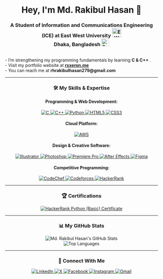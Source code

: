 <h1 align="center">Hey, I'm Md. Rakibul Hasan 👋</h1>

<h3 align="center">
  A Student of Information and Communications Engineering (ICE) at East West University <a href="http://www.ewubd.edu" target="_blank"><img src="https://upload.wikimedia.org/wikipedia/commons/thumb/1/16/East-west-university-LogoSVG.svg/250px-East-west-university-LogoSVG.svg.png" alt="EWU Logo" width="30"/></a>
  <br/>
  <b>Dhaka, Bangladesh</b> <img src="https://upload.wikimedia.org/wikipedia/commons/thumb/f/f9/Flag_of_Bangladesh.svg/330px-Flag_of_Bangladesh.svg.png" alt="Bangladesh Flag" width="25"/>
</h3>


<p align="left">
<br>
- I’m strengthening my programming fundamentals by learning <b> C & C++ </b>.
<br>
- Visit my portfolio website at <b> <a href="http://rxxeron.me">rxxeron.me</a></b>
<br>
- You can reach me at <b>rhrakibulhasan279@gmail.com</b>
</p>

<hr/>

<h3 align="center">🛠️ My Skills & Expertise</h3>

<h4 align="center">Programming & Web Development:</h4>
<p align="center">
  <a href="https://www.cprogramming.com/" target="_blank" rel="noreferrer"> 
    <img src="https://img.shields.io/badge/C-A8B9CC?style=for-the-badge&logo=c&logoColor=white" alt="C"/> 
  </a>
  <a href="https://isocpp.org/" target="_blank" rel="noreferrer"> 
    <img src="https://img.shields.io/badge/C++-00599C?style=for-the-badge&logo=c%2B%2B&logoColor=white" alt="C++"/> 
  </a>
  <a href="https://www.python.org" target="_blank" rel="noreferrer"> 
    <img src="https://img.shields.io/badge/Python-3776AB?style=for-the-badge&logo=python&logoColor=white" alt="Python"/> 
  </a>
 
  <a href="https://www.w3.org/html/" target="_blank" rel="noreferrer"> 
    <img src="https://img.shields.io/badge/HTML5-E34F26?style=for-the-badge&logo=html5&logoColor=white" alt="HTML5"/> 
  </a>
  <a href="https://www.w3schools.com/css/" target="_blank" rel="noreferrer"> 
    <img src="https://img.shields.io/badge/CSS3-1572B6?style=for-the-badge&logo=css3&logoColor=white" alt="CSS3"/> 
  </a>
</p>
<h4 align="center">Cloud Platform:</h4>
<p align="center">
 <a href="https://aws.amazon.com" target="_blank" rel="noreferrer"> 
    <img src="https://img.shields.io/badge/Amazon_AWS-232F3E?style=for-the-badge&logo=amazon-aws&logoColor=white" alt="AWS"/> 
  </a>
</p>
<h4 align="center">Design & Creative Software:</h4>
<p align="center">
  <a href="https://www.adobe.com/products/illustrator.html" target="_blank" rel="noreferrer"> 
    <img src="https://img.shields.io/badge/Adobe_Illustrator-FF9A00?style=for-the-badge&logo=adobeillustrator&logoColor=white" alt="Illustrator"/> 
  </a>
  <a href="https://www.adobe.com/products/photoshop.html" target="_blank" rel="noreferrer"> 
    <img src="https://img.shields.io/badge/Adobe_Photoshop-31A8FF?style=for-the-badge&logo=adobephotoshop&logoColor=white" alt="Photoshop"/> 
  </a>
  <a href="https://www.adobe.com/products/premiere.html" target="_blank" rel="noreferrer"> 
    <img src="https://img.shields.io/badge/Adobe_Premiere_Pro-9999FF?style=for-the-badge&logo=adobepremierepro&logoColor=white" alt="Premiere Pro"/> 
  </a>
  <a href="https://www.adobe.com/products/aftereffects.html" target="_blank" rel="noreferrer"> 
    <img src="https://img.shields.io/badge/Adobe_After_Effects-9999FF?style=for-the-badge&logo=adobeaftereffects&logoColor=white" alt="After Effects"/> 
  </a>
  <a href="https://www.figma.com/" target="_blank" rel="noreferrer"> 
    <img src="https://img.shields.io/badge/Figma-F24E1E?style=for-the-badge&logo=figma&logoColor=white" alt="Figma"/> 
  </a>
</p>

<h4 align="center">Competitive Programming:</h4>
<p align="center">
  <a href="https://www.codechef.com/users/rxxeron" target="_blank" rel="noreferrer">
    <img src="https://img.shields.io/badge/CodeChef-5B4638?style=for-the-badge&logo=codechef&logoColor=white" alt="CodeChef"/>
  </a>
  <a href="https://codeforces.com/profile/rxxeron" target="_blank" rel="noreferrer">
    <img src="https://img.shields.io/badge/Codeforces-1F8ACB?style=for-the-badge&logo=codeforces&logoColor=white" alt="Codeforces"/>
  </a>
  <a href="https://www.hackerrank.com/profile/rxxeron" target="_blank" rel="noreferrer">
    <img src="https://img.shields.io/badge/-HackerRank-2EC866?style=for-the-badge&logo=hackerrank&logoColor=white" alt="HackerRank"/>
  </a>
</p>

<hr/>

<h3 align="center">🏆 Certifications</h3>
<p align="center">
  <a href="https://www.hackerrank.com/certificates/4f504a53e8b1" target="_blank" rel="noreferrer">
    <img src="https://img.shields.io/badge/-Python%20(Basic)-2EC866?style=for-the-badge&logo=hackerrank&logoColor=white" alt="HackerRank Python (Basic) Certificate"/>
  </a>
</p>

<hr/>

<h3 align="center">📊 My GitHub Stats</h3>
<p align="center">
  <img src="https://github-readme-stats.vercel.app/api?username=rxxeron&show_icons=true&theme=dracula&include_all_commits=true&count_private=true" alt="Md. Rakibul Hasan's GitHub Stats"/>
  <br/>
  <img src="https://github-readme-stats.vercel.app/api/top-langs/?username=rxxeron&layout=compact&langs_count=8&theme=dracula" alt="Top Languages"/>
</p>

<hr/>

<h3 align="center">🤝 Connect With Me</h3>
<p align="center">
  <a href="https://linkedin.com/in/rhrakib-rx/" target="_blank">
    <img src="https://img.shields.io/badge/LinkedIn-0077B5?style=for-the-badge&logo=linkedin&logoColor=white" alt="LinkedIn"/>
  </a>
  <a href="https://x.com/rhrakibul_hasan" target="_blank">
    <img src="https://img.shields.io/badge/X-000000?style=for-the-badge&logo=x&logoColor=white" alt="X"/>
  </a>
  <a href="https://www.facebook.com/rakibulhasanrakib.90.12" target="_blank">
    <img src="https://img.shields.io/badge/Facebook-1877F2?style=for-the-badge&logo=facebook&logoColor=white" alt="Facebook"/>
  </a>
  <a href="https://www.instagram.com/rh_lucifer/" target="_blank">
    <img src="https://img.shields.io/badge/Instagram-E4405F?style=for-the-badge&logo=instagram&logoColor=white" alt="Instagram"/>
  </a>
  <a href="mailto:rhrakibulhasan279@gmail.com" target="_blank">
    <img src="https://img.shields.io/badge/Gmail-D14836?style=for-the-badge&logo=gmail&logoColor=white" alt="Gmail"/>
  </a>
</p>
